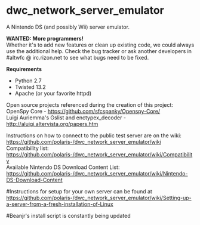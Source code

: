 dwc_network_server_emulator   
=====================  
  
A Nintendo DS (and possibly Wii) server emulator.  

**WANTED: More programmers!**  
Whether it's to add new features or clean up existing code, we could always use the additional help. Check the bug tracker or ask another developers in #altwfc @ irc.rizon.net to see what bugs need to be fixed.  

  
  
**Requirements**  
- Python 2.7  
- Twisted 13.2  
- Apache (or your favorite httpd)  
  
  
Open source projects referenced during the creation of this project:  
OpenSpy Core - https://github.com/sfcspanky/Openspy-Core/  
Luigi Auriemma's Gslist and enctypex_decoder - http://aluigi.altervista.org/papers.htm  
  
  
Instructions on how to connect to the public test server are on the wiki: https://github.com/polaris-/dwc_network_server_emulator/wiki  
Compatibility list: https://github.com/polaris-/dwc_network_server_emulator/wiki/Compatibility  
Available Nintendo DS Download Content List: https://github.com/polaris-/dwc_network_server_emulator/wiki/Nintendo-DS-Download-Content  

#Instructions for setup for your own server can be found at
https://github.com/polaris-/dwc_network_server_emulator/wiki/Setting-up-a-server-from-a-fresh-installation-of-Linux

#Beanjr's install script is constantly being updated
